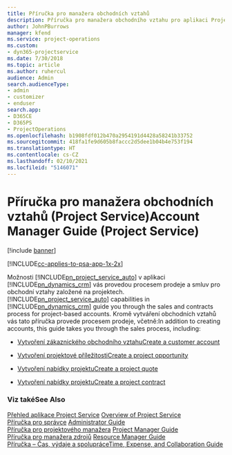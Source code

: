 ```yaml
---
title: Příručka pro manažera obchodních vztahů
description: Příručka pro manažera obchodního vztahu pro aplikaci Project Service, který vás provede procesem prodeje a smluv pro obchodní vztahy založené na projektech.
author: JohnPBurrows
manager: kfend
ms.service: project-operations
ms.custom:
- dyn365-projectservice
ms.date: 7/30/2018
ms.topic: article
ms.author: ruhercul
audience: Admin
search.audienceType:
- admin
- customizer
- enduser
search.app:
- D365CE
- D365PS
- ProjectOperations
ms.openlocfilehash: b1908fdf012b470a2954191d4428a58241b33752
ms.sourcegitcommit: 418fa1fe9d605b8faccc2d5dee1b04b4e753f194
ms.translationtype: HT
ms.contentlocale: cs-CZ
ms.lasthandoff: 02/10/2021
ms.locfileid: "5146071"
---
```

# <a name="account-manager-guide-project-service"></a><span data-ttu-id="90f13-103">Příručka pro manažera obchodních vztahů (Project Service)</span><span class="sxs-lookup"><span data-stu-id="90f13-103">Account Manager Guide (Project Service)</span></span>

[!include [banner](../includes/psa-now-project-operations.md)]

[!INCLUDE[cc-applies-to-psa-app-1x-2x](../includes/cc-applies-to-psa-app-1x-2x.md)]

<span data-ttu-id="90f13-104">Možnosti [!INCLUDE[pn_project_service_auto](../includes/pn-project-service-auto.md)] v aplikaci [!INCLUDE[pn_dynamics_crm](../includes/pn-dynamics-crm.md)] vás provedou procesem prodeje a smluv pro obchodní vztahy založené na projektech.</span><span class="sxs-lookup"><span data-stu-id="90f13-104">[!INCLUDE[pn_project_service_auto](../includes/pn-project-service-auto.md)] capabilities in [!INCLUDE[pn_dynamics_crm](../includes/pn-dynamics-crm.md)] guide you through the sales and contracts process for project-based accounts.</span></span> <span data-ttu-id="90f13-105">Kromě vytváření obchodních vztahů vás tato příručka provede procesem prodeje, včetně:</span><span class="sxs-lookup"><span data-stu-id="90f13-105">In addition to creating accounts, this guide takes you through the sales process, including:</span></span>  
  
-   [<span data-ttu-id="90f13-106">Vytvoření zákaznického obchodního vztahu</span><span class="sxs-lookup"><span data-stu-id="90f13-106">Create a customer account</span></span>](../psa/create-customer-account.md)  
  
-   [<span data-ttu-id="90f13-107">Vytvoření projektové příležitosti</span><span class="sxs-lookup"><span data-stu-id="90f13-107">Create a project opportunity</span></span>](../psa/create-project-opportunity.md)  
  
-   [<span data-ttu-id="90f13-108">Vytvoření nabídky projektu</span><span class="sxs-lookup"><span data-stu-id="90f13-108">Create a project quote</span></span>](../psa/create-project-quote.md)  
  
-   [<span data-ttu-id="90f13-109">Vytvoření nabídky projektu</span><span class="sxs-lookup"><span data-stu-id="90f13-109">Create a project contract</span></span>](../psa/create-project-contract.md)  
  
  
### <a name="see-also"></a><span data-ttu-id="90f13-110">Viz také</span><span class="sxs-lookup"><span data-stu-id="90f13-110">See Also</span></span>  
 <span data-ttu-id="90f13-111">[Přehled aplikace Project Service](../psa/overview.md) </span><span class="sxs-lookup"><span data-stu-id="90f13-111">[Overview of Project Service](../psa/overview.md) </span></span>  
 <span data-ttu-id="90f13-112">[Příručka pro správce](../psa/admin-guide.md) </span><span class="sxs-lookup"><span data-stu-id="90f13-112">[Administrator Guide](../psa/admin-guide.md) </span></span>  
 <span data-ttu-id="90f13-113">[Příručka pro projektového manažera](../psa/project-manager-guide.md) </span><span class="sxs-lookup"><span data-stu-id="90f13-113">[Project Manager Guide](../psa/project-manager-guide.md) </span></span>  
 <span data-ttu-id="90f13-114">[Příručka pro manažera zdrojů](../psa/resource-manager-guide.md) </span><span class="sxs-lookup"><span data-stu-id="90f13-114">[Resource Manager Guide](../psa/resource-manager-guide.md) </span></span>  
 [<span data-ttu-id="90f13-115">Příručka – Čas, výdaje a spolupráce</span><span class="sxs-lookup"><span data-stu-id="90f13-115">Time, Expense, and Collaboration Guide</span></span>](../psa/time-expense-collaboration-guide.md)
